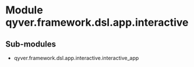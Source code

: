 Module qyver.framework.dsl.app.interactive
================================================

Sub-modules
-----------
* qyver.framework.dsl.app.interactive.interactive_app
